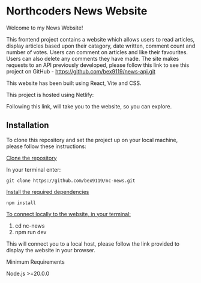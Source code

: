 # Northcoders News Website

Welcome to my News Website!

This frontend project contains a website which allows users to read articles, display articles based upon their catagory, date written, comment count and number of votes. Users can comment on articles and like their favourites. Users can also delete any comments they have made. The site makes requests to an API previously developed, please follow this link to see this project on GitHub - https://github.com/bex9119/news-api.git

This website has been built using React, Vite and CSS.

This project is hosted using Netlify: 

Following this link, will take you to the website, so you can explore.

## Installation

To clone this repository and set the project up on your local machine, please follow these instructions:

<u>Clone the repository</u>

In your terminal enter:

    git clone https://github.com/bex9119/nc-news.git

<u>Install the required dependencies</u>

    npm install

<u>To connect locally to the website, in your terminal:</u>

1. cd nc-news
2. npm run dev

This will connect you to a local host, please follow the link provided to display the website in your browser.

Minimum Requirements

Node.js >=20.0.0